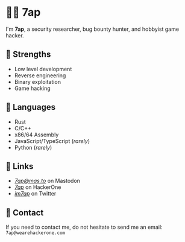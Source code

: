 # 🧑‍💻 7ap

I'm **7ap**, a security researcher, bug bounty hunter, and hobbyist game hacker.

## 💪 Strengths

- Low level development
- Reverse engineering
- Binary exploitation
- Game hacking

## 📜 Languages

- Rust
- C/C++
- x86/64 Assembly
- JavaScript/TypeScript (*rarely*)
- Python (*rarely*)

## 🔗 Links

- *[7ap@mas.to](https://mas.to/@7ap)* on Mastodon
- *[7ap](https://hackerone.com/7ap)* on HackerOne
- *[im7ap](https://twitter.com/im7ap)* on Twitter

## 📨 Contact

If you need to contact me, do not hesitate to send me an email: `7ap@wearehackerone.com`
